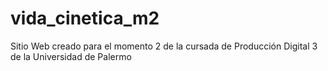 # vida_cinetica_m2
Sitio Web creado para el momento 2 de la cursada de Producción Digital 3 de la Universidad de Palermo
